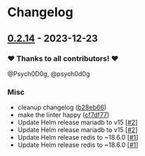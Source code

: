 # Changelog

## [0.2.14](https://github.com/CrystalNET-org/helm-romm/releases/tag/0.2.14) - 2023-12-23

### ❤️ Thanks to all contributors! ❤️

@Psych0D0g, @psych0d0g

### Misc

- cleanup changelog ([b28eb66](https://github.com/CrystalNET-org/helm-romm/commit/b28eb6635ed2f44d1ed50ddc10ef7fab80ec2fc9))
- make the linter happy ([cf7df77](https://github.com/CrystalNET-org/helm-romm/commit/cf7df7741f3e9ab14d6274f4ebee854f664845e4))
- Update Helm release mariadb to v15 [[#2](https://github.com/CrystalNET-org/helm-romm/pull/2)]
- Update Helm release mariadb to v15 [[#2](https://github.com/CrystalNET-org/helm-romm/pull/2)]
- Update Helm release redis to ~18.6.0 [[#1](https://github.com/CrystalNET-org/helm-romm/pull/1)]
- Update Helm release redis to ~18.6.0 [[#1](https://github.com/CrystalNET-org/helm-romm/pull/1)]
